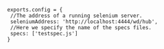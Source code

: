 
    exports.config = {
     //The address of a running selenium server.
     seleniumAddress: 'http://localhost:4444/wd/hub',
     //Here we specify the name of the specs files.
     specs: ['testspec.js']
    }